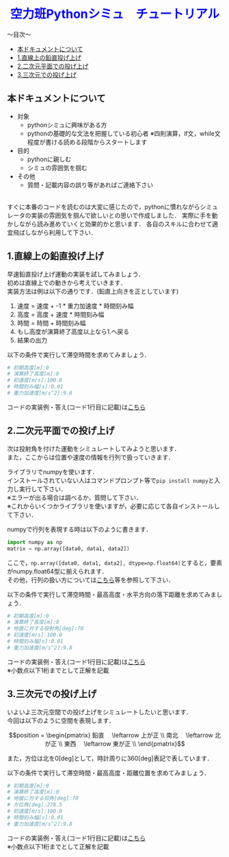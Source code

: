 # <center><font color="Blue">空力班Pythonシミュ　チュートリアル</font></center>

～目次～
<!-- vscode-markdown-toc -->
* [本ドキュメントについて](#)
* [1.直線上の鉛直投げ上げ](#-1)
* [2.二次元平面での投げ上げ](#-1)
* [3.三次元での投げ上げ](#-1)

<!-- vscode-markdown-toc-config
	numbering=false
	autoSave=true
	/vscode-markdown-toc-config -->
<!-- /vscode-markdown-toc -->

<!-- TOC depthFrom:2 -->

## <a name=''></a>本ドキュメントについて
- 対象
  - pythonシミュに興味がある方
  - pythonの基礎的な文法を把握している初心者
        ※四則演算，if文，while文程度が書ける読める段階からスタートします
- 目的
  - pythonに親しむ
  - シミュの雰囲気を掴む
- その他
  - 質問・記載内容の誤り等があればご連絡下さい
<br>
すぐに本番のコードを読むのは大変に感じたので，pythonに慣れながらシミュレータの実装の雰囲気を掴んで欲しいとの思いで作成しました．  
実際に手を動かしながら読み進めていくと効果的かと思います．  
各自のスキルに合わせて適宜飛ばしながら利用して下さい．  

## <a name='-1'></a>1.直線上の鉛直投げ上げ
早速鉛直投げ上げ運動の実装を試してみましょう．  
初めは直線上での動きから考えていきます．  
実装方法は例は以下の通りです．(鉛直上向きを正としています)
1. 速度 = 速度 + -1 * 重力加速度 * 時間刻み幅
2. 高度 = 高度 + 速度 * 時間刻み幅
3. 時間 = 時間 + 時間刻み幅
4. もし高度が演算終了高度以上なら1.へ戻る
5. 結果の出力

以下の条件で実行して滞空時間を求めてみましょう．
```python
# 初期高度[m]:0
# 演算終了高度[m]:0
# 初速度[m/s]:100.0
# 時間刻み幅[s]:0.01
# 重力加速度[m/s^2]:9.8
```
コードの実装例・答え(コード1行目に記載)は[こちら](https://github.com/mame7777/3DSimulataion-Tutorial/blob/main/codes/tutorial-1.py)

## <a name='-1'></a>2.二次元平面での投げ上げ
次は投射角を付けた運動をシミュレートしてみようと思います．  
また，ここからは位置や速度の情報を行列で扱っていきます．  

ライブラリでnumpyを使います．  
インストールされていない人はコマンドプロンプト等で`pip install numpy`と入力し実行して下さい．  
※エラーが出る場合は調べるか，質問して下さい．  
※これからいくつかライブラリを使いますが，必要に応じて各自インストールして下さい．  

numpyで行列を表現する時は以下のように書きます．
```python
import numpy as np
matrix = np.array([data0, data1, data2])
```
ここで，`np.array([data0, data1, data2], dtype=np.float64)`とすると，要素がnumpy.float64型に揃えられます．  
その他，行列の扱い方については[こちら](https://qiita.com/tseno/items/3b7ef7e36eab64d42753)等を参照して下さい．  

以下の条件で実行して滞空時間・最高高度・水平方向の落下距離を求めてみましょう．
```python
# 初期高度[m]:0
# 演算終了高度[m]:0
# 地面に対する投射角[deg]:70
# 初速度[m/s]:100.0
# 時間刻み幅[s]:0.01
# 重力加速度[m/s^2]:9.8
```
コードの実装例・答え(コード1行目に記載)は[こちら](https://github.com/mame7777/3DSimulataion-Tutorial/blob/main/codes/tutorial-2.py)  
※小数点以下1桁までとして正解を記載  

## <a name='-1'></a>3.三次元での投げ上げ
いよいよ三次元空間での投げ上げをシミュレートしたいと思います．  
今回は以下のように空間を表現します．
```math
position = 
\begin{pmatrix}
鉛直 　\leftarrow 上が正 \\
南北 　\leftarrow 北が正 \\
東西 　\leftarrow 東が正 \\
\end{pmatrix}
```

また，方位は北を0[deg]として，時計周りに360[deg]表記で表しています．  

以下の条件で実行して滞空時間・最高高度・距離位置を求めてみましょう．
```python
# 初期高度[m]:0
# 演算終了高度[m]:0
# 地面に対する仰角[deg]:70
# 方位角[deg]:278.5
# 初速度[m/s]:100.0
# 時間刻み幅[s]:0.01
# 重力加速度[m/s^2]:9.8
```
コードの実装例・答え(コード1行目に記載)は[こちら](https://github.com/mame7777/3DSimulataion-Tutorial/blob/main/codes/tutorial-3.py)  
※小数点以下1桁までとして正解を記載